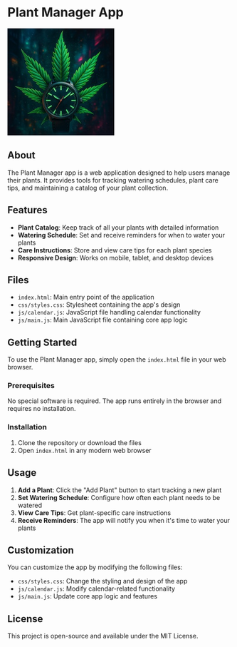 # Plant Manager App

![Plant Manager Logo](logo_small.jpg)

## About

The Plant Manager app is a web application designed to help users manage their plants. It provides tools for tracking watering schedules, plant care tips, and maintaining a catalog of your plant collection.

## Features

- **Plant Catalog**: Keep track of all your plants with detailed information
- **Watering Schedule**: Set and receive reminders for when to water your plants
- **Care Instructions**: Store and view care tips for each plant species
- **Responsive Design**: Works on mobile, tablet, and desktop devices

## Files

- `index.html`: Main entry point of the application
- `css/styles.css`: Stylesheet containing the app's design
- `js/calendar.js`: JavaScript file handling calendar functionality
- `js/main.js`: Main JavaScript file containing core app logic

## Getting Started

To use the Plant Manager app, simply open the `index.html` file in your web browser.

### Prerequisites

No special software is required. The app runs entirely in the browser and requires no installation.

### Installation

1. Clone the repository or download the files
2. Open `index.html` in any modern web browser

## Usage

1. **Add a Plant**: Click the "Add Plant" button to start tracking a new plant
2. **Set Watering Schedule**: Configure how often each plant needs to be watered
3. **View Care Tips**: Get plant-specific care instructions
4. **Receive Reminders**: The app will notify you when it's time to water your plants

## Customization

You can customize the app by modifying the following files:

- `css/styles.css`: Change the styling and design of the app
- `js/calendar.js`: Modify calendar-related functionality
- `js/main.js`: Update core app logic and features

## License

This project is open-source and available under the MIT License.
